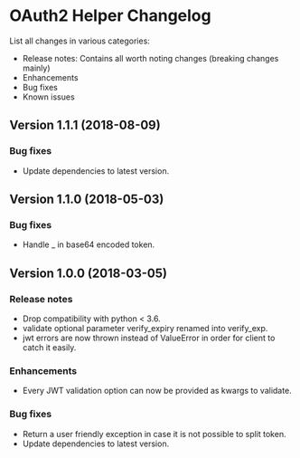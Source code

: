 # OAuth2 Helper Changelog #

List all changes in various categories:
* Release notes: Contains all worth noting changes (breaking changes mainly)
* Enhancements
* Bug fixes
* Known issues

## Version 1.1.1 (2018-08-09) ##

### Bug fixes ###

- Update dependencies to latest version.

## Version 1.1.0 (2018-05-03) ##

### Bug fixes ###

- Handle _ in base64 encoded token.

## Version 1.0.0 (2018-03-05) ##

### Release notes ###

- Drop compatibility with python < 3.6.
- validate optional parameter verify_expiry renamed into verify_exp.
- jwt errors are now thrown instead of ValueError in order for client to catch it easily.

### Enhancements ###

- Every JWT validation option can now be provided as kwargs to validate.

### Bug fixes ###

- Return a user friendly exception in case it is not possible to split token.
- Update dependencies to latest version.
